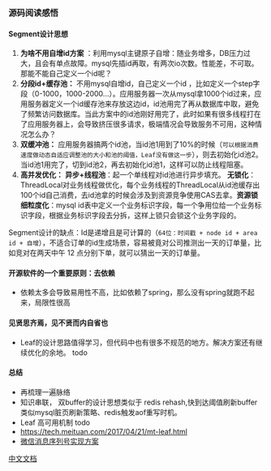 ### 源码阅读感悟

#### Segment设计思想
1. **为啥不用自增id方案** ：利用mysql主键原子自增：随业务增多，DB压力过大，且会有单点故障。mysql先插id再取，有两次io次数。性能差，不可取。那能不能自己定义一个id呢？   
2. **分段id+缓存池：** 不用mysql自增id，自己定义一个id ，比如定义一个step字段（0-1000，1000-2000...）。应用服务器一次从mysql拿1000个id过来，应用服务器定义一个id缓存池来存放这边id，id池用完了再从数据库中取，避免了频繁访问数据库。当此方案中的id池刚好用完了，此时如果有很多线程打在了应用服务器上，会导致挤压很多请求，极端情况会导致服务不可用，这种情况怎么办？
3. **双缓冲池：** 应用服务器搞两个id池，当id池1用到了10%的时候（`可以根据消费速度做动态自适应调整池的大小和池的阈值，Leaf没有做这一步`），则去初始化id池2。当id池1用完了，切到id池2，再去初始化id池1，这样可以防止线程阻塞。
4. **高并发优化：** **异步+线程池**：起一个单线程对id池进行异步填充。  **无锁化**：ThreadLocal对业务线程做优化，每个业务线程的ThreadLocal从id池缓存出100个id自己消费，去id池拿的时候会涉及到资源竞争使用CAS去拿。**资源锁细粒度化**：mysql id表中定义一个业务标识字段，每一个争用位给一个业务标识字段，根据业务标识字段去分拆，这样上锁只会锁这个业务字段的。  

 Segment设计的缺点：Id是递增且是可计算的（`64位：时间戳 + node id + area id + 自增`），不适合订单的id生成场景，容易被竟对公司推测出一天的订单量，比如竞对在两天中午 12 点分别下单，就可以猜出一天的订单量。

#### 开源软件的一个重要原则：去依赖
* 依赖太多会导致易用性不高，比如依赖了spring，那么没有spring就跑不起来，局限性很高

#### 见贤思齐焉，见不贤而内自省也
* Leaf的设计思路值得学习，但代码中也有很多不规范的地方。解决方案还有继续优化的余地。
todo
#### 总结
* 再梳理一遍脉络
* 知识串联， 双buffer的设计思想类似于 redis rehash,快到达阈值刷新buffer类似mysql脏页刷新策略、redis触发aof重写时机。 
* Leaf 高可用机制 todo
* https://tech.meituan.com/2017/04/21/mt-leaf.html
* [微信消息序列号实现方案](https://mp.weixin.qq.com/s/JqIJupVKUNuQYIDDxRtfqA)

[中文文档](./README_CN.md) 
